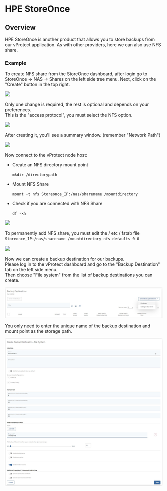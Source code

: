 # HPE StoreOnce

## Overview

HPE StoreOnce is another product that allows you to store backups from our vProtect application. As with other providers, here we can also use NFS share.

### Example

To create NFS share from the StoreOnce dashboard, after login go to StoreOnce -&gt; NAS -&gt; Shares on the left side tree menu. Next, click on the "Create" button in the top right.

![](../../../.gitbook/assets/deduplication-appliances-storeonce-nfs-share.jpg)

Only one change is required, the rest is optional and depends on your preferences.  
This is the "access protocol", you must select the NFS option.

![](../../../.gitbook/assets/deduplication-appliances-storeonce-nfs-share-2.jpg)

After creating it, you'll see a summary window. \(remember "Network Path"\)

![](../../../.gitbook/assets/deduplication-appliances-storeonce-nfs-share-3.jpg)

Now connect to the vProtect node host:

* Create an NFS directory mount point

  `mkdir /directorypath`

* Mount NFS Share

  `mount -t nfs Storeonce_IP:/nas/sharename /mountdirectory`

* Check if you are connected with NFS Share

  `df -kh`

![](../../../.gitbook/assets/deduplication-appliances-storeonce-vprotect-nfs.jpg)

To permanently add NFS share, you must edit the / etc / fstab file  
`Storeonce_IP:/nas/sharename /mountdirectory nfs defaults 0 0`

![](../../../.gitbook/assets/deduplication-appliances-storeonce-vprotect-nfs-2.jpg)

Now we can create a backup destination for our backups.  
Please log in to the vProtect dashboard and go to the "Backup Destination" tab on the left side menu.  
Then choose "File system" from the list of backup destinations you can create.

![](../../../.gitbook/assets/backup-destinations-file-system%20%281%29%20%281%29%20%281%29%20%281%29%20%281%29%20%281%29.jpg)

You only need to enter the unique name of the backup destination and mount point as the storage path.

![](../../../.gitbook/assets/backup-destinations-file-system-nfs-mount%20%282%29%20%282%29%20%282%29%20%282%29%20%282%29%20%282%29%20%283%29.jpg)

